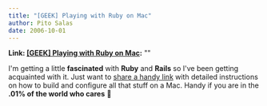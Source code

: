 ```yaml
---
title: "[GEEK] Playing with Ruby on Mac"
author: Pito Salas
date: 2006-10-01
---
```


**Link: [[GEEK] Playing with Ruby on Mac](None):** ""

I'm getting a little **fascinated** with **Ruby** and **Rails** so I've been
getting acquainted with it. Just want to [share a handy
link](<http://hivelogic.com/articles/2005/12/01/ruby_rails_lighttpd_mysql_tiger>)
with detailed instructions on how to build and configure all that stuff on a
Mac. Handy if you are in the **.01% of the world who cares** 🙂


